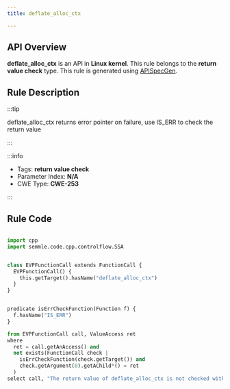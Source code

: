 ```yaml
---
title: deflate_alloc_ctx

---
```



## API Overview
**deflate_alloc_ctx** is an API in **Linux kernel**. This rule belongs to the **return value check** type. This rule is generated using [APISpecGen](../../tools/APISpecGen).
## Rule Description

:::tip

deflate_alloc_ctx returns error pointer on failure, use IS_ERR to check the return value

:::

:::info

- Tags: **return value check**
- Parameter Index: **N/A**
- CWE Type: **CWE-253**

:::

## Rule Code
```python

import cpp
import semmle.code.cpp.controlflow.SSA


class EVPFunctionCall extends FunctionCall {
  EVPFunctionCall() {
    this.getTarget().hasName("deflate_alloc_ctx")
  }
}


predicate isErrCheckFunction(Function f) {
  f.hasName("IS_ERR") 
}

from EVPFunctionCall call, ValueAccess ret
where
  ret = call.getAnAccess() and
  not exists(FunctionCall check |
    isErrCheckFunction(check.getTarget()) and
    check.getArgument(0).getAChild*() = ret
  )
select call, "The return value of deflate_alloc_ctx is not checked with IS_ERR."
    
```
